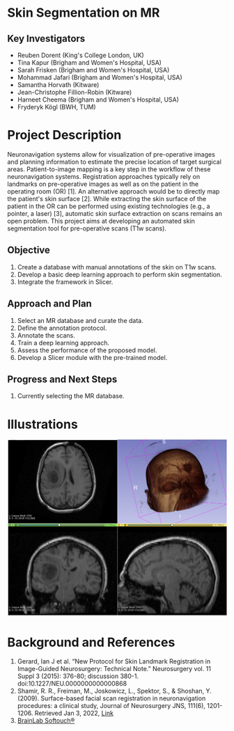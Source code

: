 
# Skin Segmentation on MR

## Key Investigators

- Reuben Dorent (King's College London, UK)
- Tina Kapur (Brigham and Women's Hospital, USA)
- Sarah Frisken (Brigham and Women's Hospital, USA)
- Mohammad Jafari (Brigham and Women's Hospital, USA)
- Samantha Horvath (Kitware)
- Jean-Christophe Fillion-Robin (Kitware)
- Harneet Cheema (Brigham and Women's Hospital, USA)
- Fryderyk Kögl (BWH, TUM)

# Project Description
Neuronavigation systems allow for visualization of pre-operative images and planning information to estimate the precise location of target surgical areas. Patient-to-image mapping is a key step in the workflow of these neuronavigation systems. Registration approaches typically rely on landmarks on pre-operative images as well as on the patient in the operating room (OR) [1]. An alternative approach would be to directly map the patient's skin surface [2]. While extracting the skin surface of the patient in the OR can be performed using existing technologies (e.g., a pointer, a laser) [3], automatic skin surface extraction on scans remains an open problem. This project aims at developing an automated skin segmentation tool for pre-operative scans (T1w scans).


## Objective

<!-- Describe here WHAT you would like to achieve (what you will have as end result). -->

1. Create a database with manual annotations of the skin on T1w scans.
2. Develop a basic deep learning approach to perform skin segmentation.
3. Integrate the framework in Slicer.

## Approach and Plan

<!-- Describe here HOW you would like to achieve the objectives stated above. -->

1. Select an MR database and curate the data.
2. Define the annotation protocol.
3. Annotate the scans.
4. Train a deep learning approach.
5. Assess the performance of the proposed model.
6. Develop a Slicer module with the pre-trained model.

## Progress and Next Steps

<!-- Update this section as you make progress, describing of what you have ACTUALLY DONE. If there are specific steps that you could not complete then you can describe them here, too. -->

1. Currently selecting the MR database.


# Illustrations

<!-- Add pictures and links to videos that demonstrate what has been accomplished.
![Description of picture](Example2.jpg)
![Some more images](Example2.jpg)
-->
![Example of skin surface extraction using Slicer](./misc/slicer_screenshot.png)


# Background and References

<!-- If you developed any software, include link to the source code repository. If possible, also add links to sample data, and to any relevant publications. -->
1. Gerard, Ian J et al. “New Protocol for Skin Landmark Registration in Image-Guided Neurosurgery: Technical Note.” Neurosurgery vol. 11 Suppl 3 (2015): 376-80; discussion 380-1. doi:10.1227/NEU.0000000000000868
2. Shamir, R. R., Freiman, M., Joskowicz, L., Spektor, S., & Shoshan, Y. (2009). Surface-based facial scan registration in neuronavigation procedures: a clinical study, Journal of Neurosurgery JNS, 111(6), 1201-1206. Retrieved Jan 3, 2022, [Link](https://thejns.org/view/journals/j-neurosurg/111/6/article-p1201.xml)
3. [BrainLab Softouch®](https://www.equiphos.com/wp-content/uploads/2015/05/Flyer-Softtouch-regiitration.pdf)
